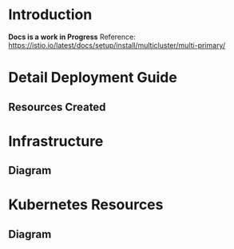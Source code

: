 # Introduction 
__Docs is a work in Progress__
Reference: https://istio.io/latest/docs/setup/install/multicluster/multi-primary/

# Detail Deployment Guide
## Resources Created

# Infrastructure
## Diagram

# Kubernetes Resources 
## Diagram
